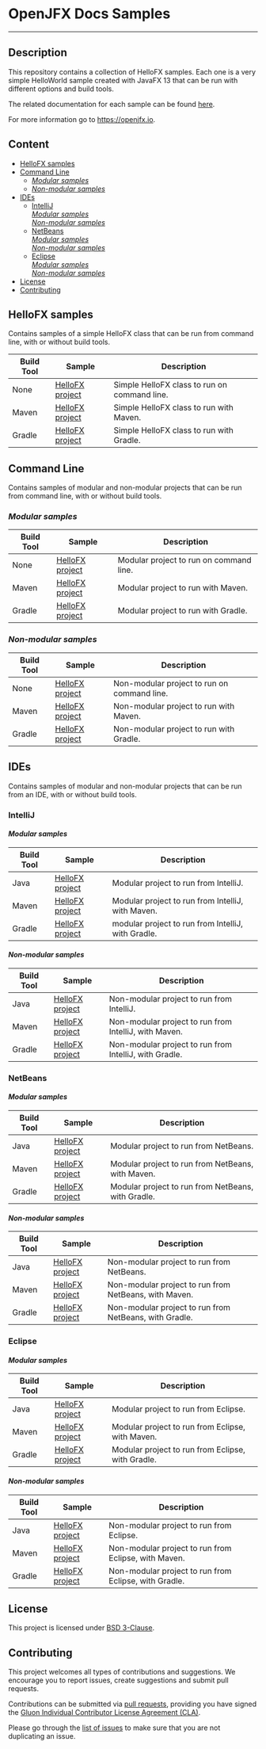 OpenJFX Docs Samples
===
----



Description
---

This repository contains a collection of HelloFX samples. Each one is a very simple 
HelloWorld sample created with JavaFX 13 that can be run with different options and build tools.

The related documentation for each sample can be found [here](https://openjfx.io/openjfx-docs/).

For more information go to https://openjfx.io.



Content
---

* [HelloFX samples](#HelloFX-Samples)
* [Command Line](#Command-Line)
    - [_Modular samples_](#CLI-Modular-Samples)
    - [_Non-modular samples_](#CLI-Non-Modular-Samples)
* [IDEs](#IDEs)
    - [IntelliJ](#IntelliJ)  
      [_Modular samples_](#IntelliJ-Modular-Samples)  
      [_Non-modular samples_](#IntelliJ-Non-Modular-Samples)
    - [NetBeans](#NetBeans)  
      [_Modular samples_](#NetBeans-Modular-Samples)  
      [_Non-modular samples_](#NetBeans-Non-Modular-Samples)
    - [Eclipse](#Eclipse)  
      [_Modular samples_](#Eclipse-Modular-Samples)  
      [_Non-modular samples_](#Eclipse-Non-Modular-Samples)
* [License](#License)
* [Contributing](#Contributing)



HelloFX samples<a name="HelloFX-Samples" />
---

Contains samples of a simple HelloFX class that can be run from command line, with 
or without build tools.

Build Tool | Sample | Description
---------- | ------ | -----------
None | [HelloFX project](HelloFX/CLI) | Simple HelloFX class to run on command line.
Maven | [HelloFX project](HelloFX/Maven) | Simple HelloFX class to run with Maven.
Gradle | [HelloFX project](HelloFX/Gradle) | Simple HelloFX class to run with Gradle.



Command Line<a name="Command-Line" />
---

Contains samples of modular and non-modular projects that can be run from command 
line, with or without build tools.

### _Modular samples_<a name="CLI-Modular-Samples" />

Build Tool | Sample | Description
---------- | ------ | -----------
None | [HelloFX project](CommandLine/Modular/CLI) | Modular project to run on command line.
Maven | [HelloFX project](CommandLine/Modular/Maven) | Modular project to run with Maven.
Gradle | [HelloFX project](CommandLine/Modular/Gradle) |  Modular project to run with Gradle.

### _Non-modular samples_<a name="CLI-Non-Modular-Samples" />

Build Tool | Sample | Description
---------- | ------ | -----------
None | [HelloFX project](CommandLine/Non-modular/CLI) | Non-modular project to run on command line.
Maven | [HelloFX project](CommandLine/Non-modular/Maven) | Non-modular project to run with Maven.
Gradle | [HelloFX project](CommandLine/Non-modular/Gradle) | Non-modular project to run with Gradle.



IDEs<a name="IDEs" />
---

Contains samples of modular and non-modular projects that can be run from an IDE, 
with or without build tools.

### IntelliJ<a name="IntelliJ" />

#### _Modular samples_<a name="IntelliJ-Modular-Samples" />

Build Tool | Sample | Description
---------- | ------ | -----------
Java | [HelloFX project](IDE/IntelliJ/Modular/Java) | Modular project to run from IntelliJ.
Maven | [HelloFX project](IDE/IntelliJ/Modular/Maven) | Modular project to run from IntelliJ, with Maven.
Gradle | [HelloFX project](IDE/IntelliJ/Modular/Gradle) | modular project to run from IntelliJ, with Gradle.

#### _Non-modular samples_<a name="IntelliJ-Non-Modular-Samples" />

Build Tool | Sample | Description
---------- | ------ | -----------
Java | [HelloFX project](IDE/IntelliJ/Non-Modular/Java) | Non-modular project to run from IntelliJ.
Maven | [HelloFX project](IDE/IntelliJ/Non-Modular/Maven) | Non-modular project to run from IntelliJ, with Maven.
Gradle | [HelloFX project](IDE/IntelliJ/Non-Modular/Gradle) | Non-modular project to run from IntelliJ, with Gradle.


### NetBeans<a name="NetBeans" />

#### _Modular samples_<a name="NetBeans-Modular-Samples" />

Build Tool | Sample | Description
---------- | ------ | -----------
Java | [HelloFX project](IDE/NetBeans/Modular/Java) | Modular project to run from NetBeans.
Maven | [HelloFX project](IDE/NetBeans/Modular/Maven) | Modular project to run from NetBeans, with Maven.
Gradle | [HelloFX project](IDE/NetBeans/Modular/Gradle) | Modular project to run from NetBeans, with Gradle.

#### _Non-modular samples_<a name="NetBeans-Non-Modular-Samples" />

Build Tool | Sample | Description
---------- | ------ | -----------
Java | [HelloFX project](IDE/NetBeans/Non-Modular/Java) | Non-modular project to run from NetBeans.
Maven | [HelloFX project](IDE/NetBeans/Non-Modular/Maven) | Non-modular project to run from NetBeans, with Maven.
Gradle | [HelloFX project](IDE/NetBeans/Non-Modular/Gradle) | Non-modular project to run from NetBeans, with Gradle.


### Eclipse<a name="Eclipse" />

#### _Modular samples_<a name="Eclipse-Modular-Samples" />

Build Tool | Sample | Description
---------- | ------ | -----------
Java | [HelloFX project](IDE/Eclipse/Modular/Java) | Modular project to run from Eclipse.
Maven | [HelloFX project](IDE/Eclipse/Modular/Maven) | Modular project to run from Eclipse, with Maven.
Gradle | [HelloFX project](IDE/Eclipse/Modular/Gradle) | Modular project to run from Eclipse, with Gradle.

#### _Non-modular samples_<a name="Eclipse-Non-Modular-Samples" />

Build Tool | Sample | Description
---------- | ------ | -----------
Java | [HelloFX project](IDE/Eclipse/Non-Modular/Java) | Non-modular project to run from Eclipse.
Maven | [HelloFX project](IDE/Eclipse/Non-Modular/Maven) | Non-modular project to run from Eclipse, with Maven.
Gradle | [HelloFX project](IDE/Eclipse/Non-Modular/Gradle) | Non-modular project to run from Eclipse, with Gradle.



License<a name="License" />
---

This project is licensed under [BSD 3-Clause](LICENSE).


Contributing<a name="Contributing" />
---

This project welcomes all types of contributions and suggestions. 
We encourage you to report issues, create suggestions and submit 
pull requests.

Contributions can be submitted via [pull requests](https://github.com/openjfx/samples/pulls/), 
providing you have signed the [Gluon Individual Contributor License Agreement (CLA)](https://docs.google.com/forms/d/16aoFTmzs8lZTfiyrEm8YgMqMYaGQl0J8wA0VJE2LCCY).

Please go through the [list of issues](https://github.com/openjfx/samples/issues) 
to make sure that you are not duplicating an issue.
